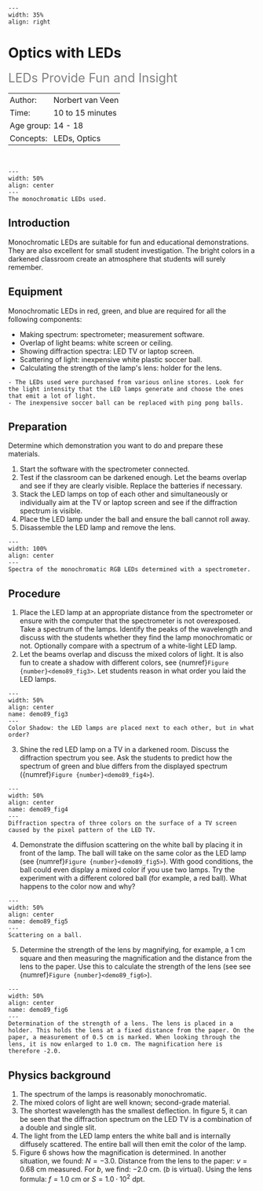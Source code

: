 ```{figure} ../../figures/checked.png
---
width: 35%
align: right
```

# Optics with LEDs
<span style="font-size: 25px; color: gray;">LEDs Provide Fun and Insight</span>


<table style="width: 100%; border-collapse: collapse; border: none;">
    <tr style="background-color: var(--background-color);">  
        <td style="text-align: left; padding: 3px; border: none; color: var(--text-color)">Author:</td>
        <td style="text-align: left; padding: 3px; border: none; color: var(--text-color)">Norbert van Veen</td>
    </tr>
    <tr style="background-color: var(--background-color);"> 
        <td style="text-align: left; padding: 3px; border: none; color: var(--text-color)">Time:</td>
        <td style="text-align: left; padding: 3px; border: none; color: var(--text-color)">10 to 15 minutes</td>
    </tr>
    <tr style="background-color: var(--background-color);"> 
        <td style="text-align: left; padding: 3px; border: none; color: var(--text-color)">Age group:</td>
        <td style="text-align: left; padding: 3px; border: none; color: var(--text-color)">14 - 18</td>
    </tr>
    <tr style="background-color: var(--background-color);"> 
        <td style="text-align: left; padding: 3px; border: none; color: var(--text-color)">Concepts:</td>
        <td style="text-align: left; padding: 3px; border: none; color: var(--text-color)">LEDs, Optics</td>
    </tr>
</table><br>

```{figure} demo89_figure1.jpg
---
width: 50%
align: center
---
The monochromatic LEDs used.
```

## Introduction
Monochromatic LEDs are suitable for fun and educational demonstrations. They are also excellent for small student investigation. The bright colors in a darkened classroom create an atmosphere that students will surely remember. 


## Equipment
Monochromatic LEDs in red, green, and blue are required for all the following components: 
- Making spectrum: spectrometer; measurement software.
- Overlap of light beams: white screen or ceiling. 
- Showing diffraction spectra: LED TV or laptop screen.
- Scattering of light: inexpensive white plastic soccer ball.
- Calculating the strength of the lamp's lens: holder for the lens.

```{tip}
- The LEDs used were purchased from various online stores. Look for the light intensity that the LED lamps generate and choose the ones that emit a lot of light.
- The inexpensive soccer ball can be replaced with ping pong balls.
```

## Preparation
Determine which demonstration you want to do and prepare these materials. 
1. Start the software with the spectrometer connected. 
2. Test if the classroom can be darkened enough. Let the beams overlap and see if they are clearly visible. Replace the batteries if necessary. 
3. Stack the LED lamps on top of each other and simultaneously or individually aim at the TV or laptop screen and see if the diffraction spectrum is visible. 
4. Place the LED lamp under the ball and ensure the ball cannot roll away. 
5. Disassemble the LED lamp and remove the lens.

```{figure} demo89_figure2.jpg
---
width: 100%
align: center
---
Spectra of the monochromatic RGB LEDs determined with a spectrometer.
```

## Procedure

1. Place the LED lamp at an appropriate distance from the spectrometer or ensure with the computer that the spectrometer is not overexposed. Take a spectrum of the lamps. Identify the peaks of the wavelength and discuss with the students whether they find the lamp monochromatic or not. Optionally compare with a spectrum of a white-light LED lamp. 
2. Let the beams overlap and discuss the mixed colors of light. It is also fun to create a shadow with different colors, see {numref}`Figure {number}<demo89_fig3>`. Let students reason in what order you laid the LED lamps.  

```{figure} demo89_figure3.jpg
---
width: 50%
align: center
name: demo89_fig3
---
Color Shadow: the LED lamps are placed next to each other, but in what order?
```
3. Shine the red LED lamp on a TV in a darkened room. Discuss the diffraction spectrum you see. Ask the students to predict how the spectrum of green and blue differs from the displayed spectrum ({numref}`Figure {number}<demo89_fig4>`). 
```{figure} demo89_figure4.jpg
---
width: 50%
align: center
name: demo89_fig4
---
Diffraction spectra of three colors on the surface of a TV screen caused by the pixel pattern of the LED TV.
```
4. Demonstrate the diffusion scattering on the white ball by placing it in front of the lamp. The ball will take on the same color as the LED lamp (see {numref}`Figure {number}<demo89_fig5>`). With good conditions, the ball could even display a mixed color if you use two lamps. Try the experiment with a different colored ball (for example, a red ball). What happens to the color now and why?

```{figure} demo89_figure5.jpg
---
width: 50%
align: center
name: demo89_fig5
---
Scattering on a ball.
```
5. Determine the strength of the lens by magnifying, for example, a 1 cm square and then measuring the magnification and the distance from the lens to the paper. Use this to calculate the strength of the lens (see see {numref}`Figure {number}<demo89_fig6>`).
```{figure} demo89_figure6.jpg
---
width: 50%
align: center
name: demo89_fig6
---
Determination of the strength of a lens. The lens is placed in a holder. This holds the lens at a fixed distance from the paper. On the paper, a measurement of 0.5 cm is marked. When looking through the lens, it is now enlarged to 1.0 cm. The magnification here is therefore -2.0.
```

## Physics background
1. The spectrum of the lamps is reasonably monochromatic. 
2. The mixed colors of light are well known; second-grade material. 
3. The shortest wavelength has the smallest deflection. In figure 5, it can be seen that the diffraction spectrum on the LED TV is a combination of a double and single slit. 
4. The light from the LED lamp enters the white ball and is internally diffusely scattered. The entire ball will then emit the color of the lamp. 
5. Figure 6 shows how the magnification is determined. In another situation, we found: $N = -3.0$. Distance from the lens to the paper: $v = 0.68$ cm measured. For $b$, we find: $-2.0$ cm. ($b$ is virtual). Using the lens formula: $f = 1.0$ cm or $S = 1.0·10^2$ dpt.